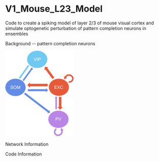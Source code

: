 # V1_Mouse_L23_Model
Code to create a spiking model of layer 2/3 of mouse visual cortex and simulate optogenetic perturbation of pattern completion neurons in ensembles

Background 
 -- pattern completion neurons

![plot](./Miscellaneous/schematic.png)

Network Information 

Code Information
